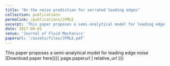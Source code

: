 ```yaml
---
title: "On the noise prediction for serrated leading edges"
collection: publications
permalink: /publications/JFMLE
excerpt: 'This paper proposes a semi-analytical model for leading edge noise'
date: 2017-09-01
venue: 'Journal of Fluid Mechanics'
paperurl: '/assets/files/JFMLE.pdf'
---
```


This paper proposes a semi-analytical model for leading edge noise
[Download paper here]({{ page.paperurl | relative_url }})
